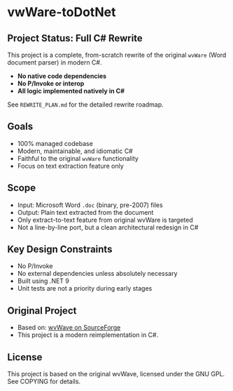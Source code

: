 # vwWare-toDotNet

## Project Status: Full C# Rewrite

This project is a complete, from-scratch rewrite of the original `wvWare` (Word document parser) in modern C#.

- **No native code dependencies**
- **No P/Invoke or interop**
- **All logic implemented natively in C#**

See `REWRITE_PLAN.md` for the detailed rewrite roadmap.

## Goals

- 100% managed codebase
- Modern, maintainable, and idiomatic C#
- Faithful to the original `wvWare` functionality
- Focus on text extraction feature only

## Scope

- Input: Microsoft Word `.doc` (binary, pre-2007) files
- Output: Plain text extracted from the document
- Only extract-to-text feature from original wvWare is targeted
- Not a line-by-line port, but a clean architectural redesign in C#

## Key Design Constraints

- No P/Invoke
- No external dependencies unless absolutely necessary
- Built using .NET 9
- Unit tests are not a priority during early stages

## Original Project

- Based on: [wvWave on SourceForge](https://sourceforge.net/projects/wvware/)
- This project is a modern reimplementation in C#.

## License

This project is based on the original wvWave, licensed under the GNU GPL. See COPYING for details.